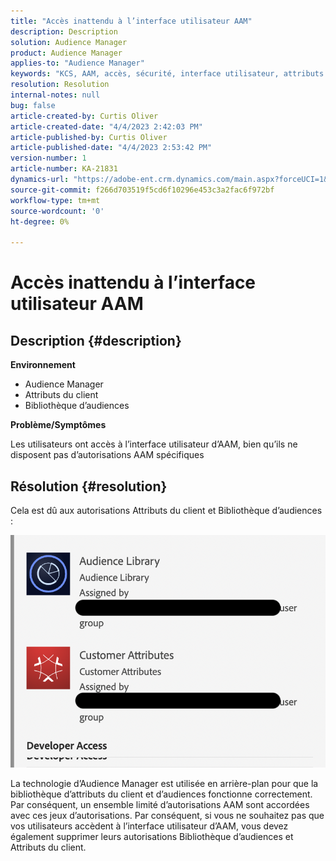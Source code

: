 ```yaml
---
title: "Accès inattendu à l’interface utilisateur AAM"
description: Description
solution: Audience Manager
product: Audience Manager
applies-to: "Audience Manager"
keywords: "KCS, AAM, accès, sécurité, interface utilisateur, attributs du client, audience-library"
resolution: Resolution
internal-notes: null
bug: false
article-created-by: Curtis Oliver
article-created-date: "4/4/2023 2:42:03 PM"
article-published-by: Curtis Oliver
article-published-date: "4/4/2023 2:53:42 PM"
version-number: 1
article-number: KA-21831
dynamics-url: "https://adobe-ent.crm.dynamics.com/main.aspx?forceUCI=1&pagetype=entityrecord&etn=knowledgearticle&id=e9c726db-f6d2-ed11-a7c7-6045bd006b25"
source-git-commit: f266d703519f5cd6f10296e453c3a2fac6f972bf
workflow-type: tm+mt
source-wordcount: '0'
ht-degree: 0%

---
```


# Accès inattendu à l’interface utilisateur AAM

## Description {#description}


<b>Environnement</b>

- Audience Manager
- Attributs du client
- Bibliothèque d’audiences


<b>Problème/Symptômes</b>



Les utilisateurs ont accès à l’interface utilisateur d’AAM, bien qu’ils ne disposent pas d’autorisations AAM spécifiques


## Résolution {#resolution}


Cela est dû aux autorisations Attributs du client et Bibliothèque d’audiences :

![](assets/0f984131-f8d2-ed11-a7c7-6045bd006b25.png)



La technologie d’Audience Manager est utilisée en arrière-plan pour que la bibliothèque d’attributs du client et d’audiences fonctionne correctement. Par conséquent, un ensemble limité d’autorisations AAM sont accordées avec ces jeux d’autorisations. Par conséquent, si vous ne souhaitez pas que vos utilisateurs accèdent à l’interface utilisateur d’AAM, vous devez également supprimer leurs autorisations Bibliothèque d’audiences et Attributs du client.
